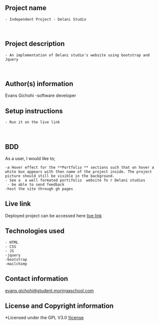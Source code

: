 ## Project name
    - Independent Project - Delani Studio
​
## Project description
    - An implementation of Delani studio's website using bootstrap and Jquery
  
​
## Author(s) information
Evans Gichohi
    -software developer
  
## Setup instructions
    - Run it on the live link
​
## BDD
As a user, I would like to;

    -a Hover effect for the **Portfolio ** sections such that on hover a white box appears with then name of the project inside. The project picture should still be visible in the background. 
    - See a  a well formated portifolio  website fo r Delani studios
     - be able to send feedback
    -host the site through gh pages
  
## Live link
Deployed project can be accessed here 
  [live link](https://gichohievans.github.io/Delanistudio/)
​
## Technologies used
    - HTML
    - CSS
    - JS
    -jquery
    -bootstrap
    -mailchimp
  
## Contact information
evans.gichohi@student.moringaschool.com
  
## License and Copyright information
*Licensed under the GPL V3.0
    [!license](https://github.com/gichohievans/Delanistudio/blob/main/LICENSE)